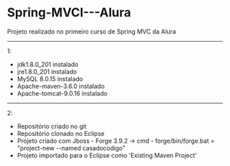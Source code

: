 # Spring-MVCI---Alura
Projeto realizado no primeiro curso de Spring MVC da Alura
*****
1:
  - jdk1.8.0_201 instalado
  - jre1.8.0_201 instalado
  - MySQL 8.0.15 instalado
  - Apache-maven-3.6.0 instalado
  - Apache-tomcat-9.0.16 instalado
*****
2:  
  - Repositório criado no git
  - Repositório clonado no Eclipse
  - Projeto criado com Jboss - Forge 3.9.2
        -> cmd - forge/bin/forge.bat = "project-new --named casadocodigo"
  - Projeto importado para o Eclipse como 'Existing Maven Project'
